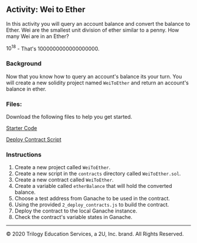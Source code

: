 ## Activity: Wei to Ether 

In this activity you will query an account balance and convert the balance to Ether. Wei are the smallest unit division of ether similar to a penny. How many Wei are in an Ether? 

$10^{18}$ - That's 1000000000000000000.

### Background 

Now that you know how to query an account's balance its your turn. You will create a new solidity project named `WeiToEther` and return an account's balance in ether.

### Files:
Download the following files to help you get started. 

[Starter Code](Unsolved/wei_to_ether.sol)

[Deploy Contract Script](Resources/2_deploy_contracts.js)

### Instructions

1. Create a new project called `WeiToEther`.
2. Create a new script in the `contracts` directory called `WeiToEther.sol`.
3. Create a new contract called `WeiToEther`.
4. Create a variable called `etherBalance` that will hold the converted balance.
5. Choose a test address from Ganache to be used in the contract.
6. Using the provided `2_deploy_contracts.js` to build the contract.
7. Deploy the contract to the local Ganache instance.
8. Check the contract's variable states in Ganache.

---

© 2020 Trilogy Education Services, a 2U, Inc. brand. All Rights Reserved.